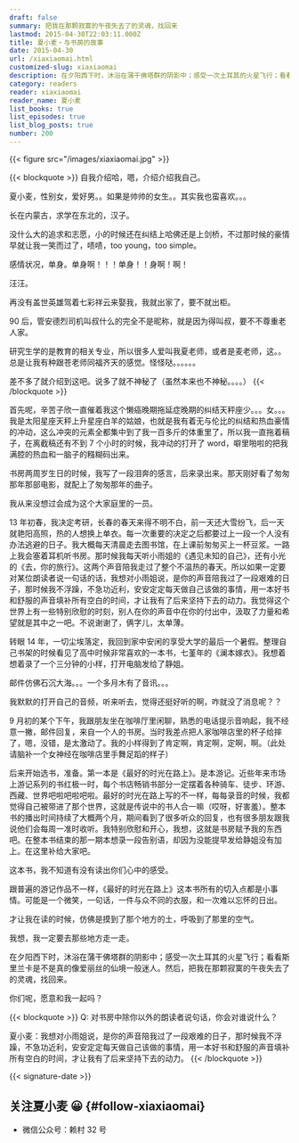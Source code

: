 ```yaml
---
draft: false
summary: 把我在那颗寂寞的午夜失去了的灵魂，找回来
lastmod: 2015-04-30T22:03:11.000Z
title: 夏小麦・与书房的故事
date: 2015-04-30
url: /xiaxiaomai.html
customized-slug: xiaxiaomai
description: 在夕阳西下时，沐浴在蒲干佛塔群的阴影中；感受一次土耳其的火星飞行；看看斯里兰卡是不是真的像爱丽丝的仙境一般迷人。然后，把我在那颗寂寞的午夜失去了的灵魂，找回来。
category: readers
reader: xiaxiaomai
reader_name: 夏小麦
list_books: true
list_episodes: true
list_blog_posts: true
number: 200
---
```


{{< figure src="/images/xiaxiaomai.jpg" >}}

{{< blockquote >}}
自我介绍哈，嗯，介绍介绍我自己。

夏小麦，性别女，爱好男。。如果是帅帅的女生。。其实我也蛮喜欢。。。

长在内蒙古，求学在东北的，汉子。

没什么大的追求和志愿，小的时候还在纠结上哈佛还是上剑桥，不过那时候的豪情早就让我一笑而过了，啧啧，too young，too simple。

感情状况，单身。单身啊！！！单身！！身啊！啊！

汪汪。

再没有盖世英雄驾着七彩祥云来娶我，我就出家了，要不就出柜。

90 后，管安德烈司机叫叔什么的完全不是昵称，就是因为得叫叔，要不不尊重老人家。

研究生学的是教育的相关专业，所以很多人爱叫我夏老师，或者是麦老师，这。。总是让我有种跟苍老师同福齐天的感觉。怪怪哒。。。。。。

差不多了就介绍到这吧。说多了就不神秘了（虽然本来也不神秘。。。。）
{{< /blockquote >}}

首先呢，辛苦子欣一直催着我这个懒癌晚期拖延症晚期的纠结天秤座少。。。女。。。我是太阳星座天秤上升星座白羊的姑娘，也就是我有着无与伦比的纠结和热血豪情的冲动，这么冲突的元素全都集中到了我一百多斤的体重里了，所以我一直拖着稿子，在离截稿还有不到 7 个小时的时候，我冲动的打开了 word，噼里啪啦的把我满腔的热血和一脑子的糨糊码出来。

书房两周岁生日的时候，我写了一段泪奔的感言，后来录出来。那天刚好看了匆匆那年那部电影，就配上了匆匆那年的曲子。

我从来没想过会成为这个大家庭里的一员。

13 年初春，我决定考研，长春的春天来得不明不白，前一天还大雪纷飞，后一天就艳阳高照，热的人想换上单衣。每一次重要的决定之后都要过上一段一个人没有办法逃避的日子。我大概每天清晨走去图书馆，在上课前匆匆买上一杯豆浆。一路上我会塞着耳机听书房。那时候我每天听小雨姐的《遇见未知的自己》，还有小光的《去，你的旅行》。这两个声音陪我走过了整个不温热的春天。所以如果一定要对某位朗读者说一句话的话，我想对小雨姐说，是你的声音陪我过了一段艰难的日子，那时候我不浮躁，不急功近利，安安定定每天做自己该做的事情，用一本好书和舒服的声音填补所有空白的时间，才让我有了后来坚持下去的动力。我觉得这个世界上有一些特别欣慰的时刻，别人在你的声音中在你的付出中，汲取了力量和希望就是其中之一吧。不说谢谢了，俩字儿，太单薄。

转眼 14 年，一切尘埃落定，我回到家中安闲的享受大学的最后一个暑假。整理自己书架的时候看见了高中时候非常喜欢的一本书，七堇年的《澜本嫁衣》。我想着想着录了一个三分钟的小样，打开电脑发给了静姐。

邮件仿佛石沉大海。。。一个多月木有了音讯。。。

我默默的打开自己的音频，听来听去，觉得还挺好听的啊，咋就没了消息呢？？

9 月初的某个下午，我跟朋友坐在咖啡厅里闲聊，熟悉的电话提示音响起，我不经意一撇，邮件回复，来自一个人的书房。当时我差点把人家咖啡店里的杯子给摔了，嗯，没错，是太激动了。我的小样得到了肯定啊，肯定啊，定啊，啊。（此处请脑补一个女神经在咖啡店里手舞足蹈的样子）

后来开始选书，准备。第一本是《最好的时光在路上》。是本游记。近些年来市场上游记系列的书红极一时，每个书店畅销书部分一定摆着各种骑车、徒步、环游、西藏、世界吧啦吧啦吧啦。最好的时光在路上写的不一样，每每录音的时候，我都觉得自己被带进了那个世界，这就是传说中的书人合一嘛（哎呀，好害羞）。整本书的播出时间持续了大概两个月，期间看到了很多听众的回复，也有很多朋友跟我说他们会每周一准时收听。我特别欣慰和开心，我想，这就是书房赋予我的东西吧。在整本书结束的那一期本想录一段告别语，却因为没能提早发给静姐没有加上。在这里补给大家吧。

这本书，我不知道有没有读出你们心中的感受。

跟普遍的游记作品不一样，《最好的时光在路上》这本书所有的切入点都是小事情。可能是一个微笑，一句话，一件与众不同的衣服，和一次难以忘怀的日出。

才让我在读的时候，仿佛是摸到了那个地方的土，呼吸到了那里的空气。

我想，我一定要去那些地方走一走。

在夕阳西下时，沐浴在蒲干佛塔群的阴影中；感受一次土耳其的火星飞行；看看斯里兰卡是不是真的像爱丽丝的仙境一般迷人。然后，把我在那颗寂寞的午夜失去了的灵魂，找回来。

你们呢，愿意和我一起吗？

{{< blockquote >}}
Q: 对书房中除你以外的朗读者说句话，你会对谁说什么？

夏小麦：我想对小雨姐说，是你的声音陪我过了一段艰难的日子，那时候我不浮躁，不急功近利，安安定定每天做自己该做的事情，用一本好书和舒服的声音填补所有空白的时间，才让我有了后来坚持下去的动力。
{{< /blockquote >}}

{{< signature-date >}}

## 关注夏小麦 😀 {#follow-xiaxiaomai}

- 微信公众号：赖村 32 号
